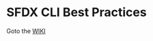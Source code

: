 # SFDX CLI Best Practices

Goto the [WIKI](https://github.com/JosephAllen/sfdx-cli-security-best-practices/wiki)
